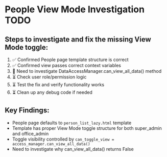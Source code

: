 # People View Mode Investigation TODO

## Steps to investigate and fix the missing View Mode toggle:

1. ✅ Confirmed People page template structure is correct
2. ✅ Confirmed view passes correct context variables 
3. 🔄 Need to investigate DataAccessManager.can_view_all_data() method
4. ⏳ Check user role/permission logic 
5. ⏳ Test the fix and verify functionality works
6. ⏳ Clean up any debug code if needed

## Key Findings:
- People page defaults to `person_list_lazy.html` template
- Template has proper View Mode toggle structure for both super_admin and office_admin
- Toggle visibility controlled by `can_toggle_view = access_manager.can_view_all_data()`
- Need to investigate why can_view_all_data() returns False